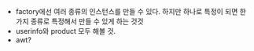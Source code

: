 - factory에선 여러 종류의 인스턴스를 만들 수 있다. 하지만 하나로 특정이 되면 한가지 종류로 특정해서 만들 수 있게 하는 것것
- userinfo와 product 모두 해볼 것.
- awt?
